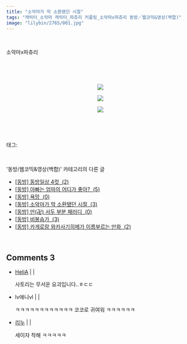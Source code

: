 ```yaml
---
title: "소악마가 막 소환됐던 시절"
tags: "캐릭터_소악마 캐릭터_파츄리 커플링_소악마x파츄리 동방／웹코믹&영상(백합)"
image: "lilybin/2765/001.jpg"
---
```

<div class="article">
<div class="area_view">
<div class="tt_article_useless_p_margin"><p><br/></p><p>소악마x파츄리</p><p><br/></p><p><br/></p><p style="text-align: center; clear: none; float: none;"><span class="imageblock" style="display: inline-block; width: 100%; height: auto; max-width: 100%;"><img src="{{ site.nasurl }}/lilybin/2765/001.jpg"/></span></p><p style="text-align: center; clear: none; float: none;"><span class="imageblock" style="display: inline-block; width: 100%; height: auto; max-width: 100%;"><img src="{{ site.nasurl }}/lilybin/2765/002.jpg"/></span></p><p style="text-align: center; clear: none; float: none;"><span class="imageblock" style="display: inline-block; width: 100%; height: auto; max-width: 100%;"><img src="{{ site.nasurl }}/lilybin/2765/003.jpg"/></span></p><p><br/></p>
</div>
</div></div><br/>
<div class="tagTrail">
<p>태그: </p>
<ul>
</ul>
</div><br/>
<div class="another">
<p>'동방/웹코믹&amp;영상(백합)' 카테고리의 다른 글</p>
<ul>
<li><a href="/2015-01-23-lilybin_3067">
[동방] 동방일상 4컷  (2)
</a></li>
<li><a href="/2015-01-23-lilybin_3066">
[동방] 아빠는 엄마의 어디가 좋아?  (5)
</a></li>
<li><a href="/2015-01-23-lilybin_3065">
[동방] 욕망  (0)
</a></li>
<li><a href="/2014-12-18-lilybin_2765">
[동방] 소악마가 막 소환됐던 시절  (3)
</a></li>
<li><a href="/2014-10-19-lilybin_2520">
[동방] 만(卍) 서두 부분 패러디  (0)
</a></li>
<li><a href="/2014-10-14-lilybin_2513">
[동방] 비봉슴가  (3)
</a></li>
<li><a href="/2014-09-23-lilybin_2424">
[동방] 카게로랑 와카사기히메가 이름부르는 만화  (2)
</a></li>
</ul>
</div><br/>
<div class="comment">
<h2 class="bold">Comments <span id="commentCount2765">3</span></h2>
<div style="clear:both;">
<div id="entry2765Comment" style="display:block">
<ul class="list_reply media-list">
<li class="rp_general media" id="comment12664348">
<div class="post-comment">
<div class="media-body">
<span>
<i class="fa fa-user"></i> <a href="http://" onclick="return openLinkInNewWindow(this)">HeliA</a> |
                                |
                               
</span>
<p>사토리는 무서운 요괴입니다..ㅎㄷㄷ</p>
<ul class="nav navbar-nav post-nav">
</ul>
</div>
</div>
</li>
<li class="rp_general media" id="comment12664699">
<div class="post-comment">
<div class="media-body">
<span>
<i class="fa fa-user"></i>lv애니vl |
                                |
                               
</span>
<p>ㅋㅋㅋㅋㅋㅋㅋㅋㅋㅋㅋㅋ 코코로 귀여워 ㅋㅋㅋㅋㅋㅋ</p>
<ul class="nav navbar-nav post-nav">
</ul>
</div>
</div>
</li>
<li class="rp_general media" id="comment12664810">
<div class="post-comment">
<div class="media-body">
<span>
<i class="fa fa-user"></i> <a href="http://" onclick="return openLinkInNewWindow(this)">리누</a> |
                                |
                               
</span>
<p>세이쟈 착해 ㅋㅋㅋㅋㅋ</p>
<ul class="nav navbar-nav post-nav">
</ul>
</div>
</div>
</li>
</ul>
</div>
</div>
</div><br/>

<br/>
<p id="refer"></p>
<br/>
